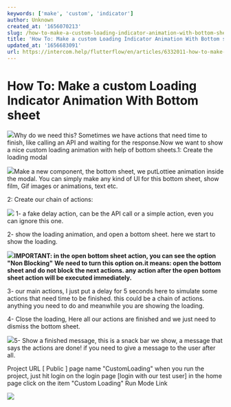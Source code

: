 ```yaml
---
keywords: ['make', 'custom', 'indicator']
author: Unknown
created_at: '1656070213'
slug: /how-to-make-a-custom-loading-indicator-animation-with-bottom-sheet
title: 'How To: Make a custom Loading Indicator Animation With Bottom sheet'
updated_at: '1656683091'
url: https://intercom.help/flutterflow/en/articles/6332011-how-to-make-a-custom-loading-indicator-animation-with-bottom-sheet
---
```

# How To: Make a custom Loading Indicator Animation With Bottom sheet

![](../assets/20250430121406506215.gif)Why do we need this? Sometimes we have actions that need time to finish, like calling an API and waiting for the response.Now we want to show a nice custom loading animation with help of bottom sheets.1: Create the loading modal

![](../assets/20250430121406885071.png)Make a  new component, the bottom sheet, we putLottiee animation inside the modal.
You can simply make any kind of UI for this bottom sheet, show film, Gif images or animations, text etc.

2: Create our chain of actions:

![](../assets/20250430121407233519.png)
1- a fake delay action, can be the API call or a simple action, even you can ignore this one.

2- show the loading animation, and open a bottom sheet. here we start to show the loading.

![](../assets/20250430121407654843.png)**IMPORTANT: in the open bottom sheet action, you can see the option "Non Blocking"**
**We need to turn this option on.it means: open the bottom sheet and do not block the next actions. any action after the open bottom sheet action will be executed immediately.**

3- our main actions, I just put a delay for 5 seconds here to simulate some actions that need time to be finished. this could be a chain of actions. anything you need to do and meanwhile you are showing the loading.

4- Close the loading, Here all our actions are finished and we just need to dismiss the bottom sheet.

![](../assets/20250430121407938780.png)5- Show a finished message, this is a snack bar we show, a message that says the actions are done! if you need to give a message to the user after all.

Project URL [ Public ]​
page name "CustomLoading"
when you run the project, just hit login on the login page [login with our test user] in the home page click on the item "Custom Loading"
Run Mode Link

![](../assets/20250430121408203472.gif)

